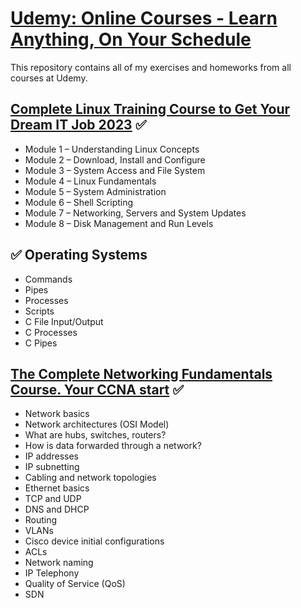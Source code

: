# [Udemy: Online Courses - Learn Anything, On Your Schedule](https://www.udemy.com/)
This repository contains all of my exercises and homeworks from all courses at Udemy.

## [Complete Linux Training Course to Get Your Dream IT Job 2023](https://www.udemy.com/course/complete-linux-training-course-to-get-your-dream-it-job/) :white_check_mark:
- Module 1 – Understanding Linux Concepts
- Module 2 – Download, Install and Configure   
- Module 3 – System Access and File System   
- Module 4 – Linux Fundamentals   
- Module 5 – System Administration  
- Module 6 – Shell Scripting 
- Module 7 – Networking, Servers and System Updates  
- Module 8 – Disk Management and Run Levels 

## :white_check_mark: Operating Systems
- Commands
- Pipes
- Processes
- Scripts
- C File Input/Output
- C Processes
- C Pipes

## [The Complete Networking Fundamentals Course. Your CCNA start](https://www.udemy.com/course/complete-networking-fundamentals-course-ccna-start/) :white_check_mark: 
- Network basics
- Network architectures (OSI Model)
- What are hubs, switches, routers?
- How is data forwarded through a network?
- IP addresses
- IP subnetting
- Cabling and network topologies
- Ethernet basics
- TCP and UDP
- DNS and DHCP
- Routing
- VLANs
- Cisco device initial configurations
- ACLs
- Network naming
- IP Telephony
- Quality of Service (QoS)
- SDN

<!--
## [Fundamentals of Unix and Linux System Administration](https://www.udemy.com/course/fundamentals-of-unix-and-linux-system-administration/) :white_check_mark: 
- Package management
- Shell Scripting
- Booting and Shutting Down
- User Access Control
- Controlling Processes
- The File System
- Adding New Users
- Storage
- Periodic Processes
- Backups
- Syslog and Log files
- TCP/IP Networking
- Netfilter and IP tables
- DNS: The Domain name system
- The Network File System
- Sharing files with Windows
- Email Services
- Network management and debugging
- Security
- SSH
- Web Hosting
- Performance Analysis

## [Windows Server 2019 Administration](https://www.udemy.com/course/windows-server-2019-administration-h/) :white_check_mark:  
- Deploying Windows Server Desktop Experience
- Deploying Windows Server Core
- Understanding how PowerShell can be used for many administrative tasks
- Managing Active Directory objects, including users, computers, groups, and more
- Learn how Windows Server 2019 and Active Directory integrates with Azure Active Directory (AzureAD)
- Understanding Windows Server Group Policy design considerations, processing and troubleshooting
- Administering Windows Server Group Policy settings and preferences
- Managing DNS on a Windows Server, including management of Active Directory Integrated, Primary, Secondary and Stub zones, Records, Scavenging and more.
- Manage Windows updates using WSUS to ensure clients and servers have the most recent updates
- Implementing and Managing DHCP on Windows Server, topics such as DHCP Failover, DHCP Split-Scope
- Windows Server folder quotas and file screens
- Deploy DFS Namespace and DFS Replication using Windows Server
- Managing Print Servers and deploying printers using Group Policy Preferences
- Use Windows Server Hyper-V to create and manage virtual machines
- Understand Windows Server built-in monitoring tools
- Backup and Restore Windows Server using built-in tools
- Implement Failover Clustering


## [DevOps Beginners to Advanced | Decoding DevOps with Projects](https://www.udemy.com/course/decodingdevops/) :white_check_mark: 

- Module 1 - Linux, Vagrant
  - Basics of Linux
  - Server Management in Linux
  - Vagrant
  - Basics of networking
  - Project
  - Vprofile Project Intro & Setup on VM’s

- Module 2 - Bash Scripting
  - Bash Scripting
  - Basics of scripting
  - Variables, Conditions, Loops etc
  - Automating day to day admin tasks

- Module 3 - AWS Part-1
  - Cloud Computing Intro
  - IAM
  - Ec2 Instances, EBS Volumes, ELB
  - S3
  - Cloudwatch
  - RDS
  - Autoscaling
  - Route53
  - Project
  - AWS Cloud For Project Set Up Lift & Shift
  - Re-Architecting Web App on AWS Cloud [PAAS & SAAS]

- Module 4 - Git, Jenkins
  - Version control system = Git & GitHub
  - Build Tools | Build & Test Java Code = Maven
  - Continuous Integration Intro
  - Jenkins
  - Jenkins as a Build Server
  - Jenkins Jobs | Build , Test, Deploy, Notify
  - Jenkins Master/Slave, Nexus, Sonarqube
  - Jenkins CI Pipeline
  - Jenkins Administration
  - Project
  - Continuous Integration Using Jenkins, Nexus, Sonarqube & Slack

- Module 5 - Python
  - Python Scripting
  - Basics of python programming
  - vars, datatypes, conditions, loops, function, modules etc
  - Pythons for automating OS tasks

- Module 6 - Ansible
  - Ansible Intro
  - Ad Hoc commands
  - Modules
  - YAML into
  - Playbooks
  - vars, conditions, loops,
  - handlers, templates etc etc etc
  - Variables deep dive
  - Roles
  - Ansible for AWS
  - Project
  - Continuous Delivery and Configuration Management [Jenkins plus Ansible]

- Module 7 - AWS Part-2
  - AWS Part 2
  - VPC in depth
  - Log management and custom metrics
  - Project
  - Vprofile on Beanstalk & RDS
  - Code Commit, Code Build & Code Pipeline
  - CI & CD on AWS Cloud for Vprofile Project
  - Beanstalk, RDS, CodePipeline etc

- Module 8 - Docker, Kubernetes
  - Docker Intro
  - Understanding and Implementing Containers
  - Volumes, Network, logs etc
  - Building Images for Vprofile project
  - Docker compose to run vprofile multi containers
  - Kubernetes Intro
  - Kubernetes setup for production Env
  - Kubernetes objects
  - Pods, Services, Controllers, Deployment
  - Replication, Autoscaling, Resource quotas, secret, configmap, namespace.
  - Project
  - Vprofile Project deployment on Kubernetes

- Module 9 - Terraform
  - Terraform for AWS Cloud automation
  - Cloudformation for AWS loud automation
-->
